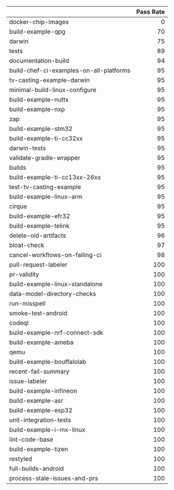 |                                         |   Pass Rate |
|:----------------------------------------|------------:|
| docker-chip-images                      |           0 |
| build-example-qpg                       |          70 |
| darwin                                  |          75 |
| tests                                   |          89 |
| documentation-build                     |          94 |
| build-chef-ci-examples-on-all-platforms |          95 |
| tv-casting-example-darwin               |          95 |
| minimal-build-linux-configure           |          95 |
| build-example-nuttx                     |          95 |
| build-example-nxp                       |          95 |
| zap                                     |          95 |
| build-example-stm32                     |          95 |
| build-example-ti-cc32xx                 |          95 |
| darwin-tests                            |          95 |
| validate-gradle-wrapper                 |          95 |
| builds                                  |          95 |
| build-example-ti-cc13xx-26xx            |          95 |
| test-tv-casting-example                 |          95 |
| build-example-linux-arm                 |          95 |
| cirque                                  |          95 |
| build-example-efr32                     |          95 |
| build-example-telink                    |          95 |
| delete-old-artifacts                    |          96 |
| bloat-check                             |          97 |
| cancel-workflows-on-failing-ci          |          98 |
| pull-request-labeler                    |         100 |
| pr-validity                             |         100 |
| build-example-linux-standalone          |         100 |
| data-model-directory-checks             |         100 |
| run-misspell                            |         100 |
| smoke-test-android                      |         100 |
| codeql                                  |         100 |
| build-example-nrf-connect-sdk           |         100 |
| build-example-ameba                     |         100 |
| qemu                                    |         100 |
| build-example-bouffalolab               |         100 |
| recent-fail-summary                     |         100 |
| issue-labeler                           |         100 |
| build-example-infineon                  |         100 |
| build-example-asr                       |         100 |
| build-example-esp32                     |         100 |
| unit-integration-tests                  |         100 |
| build-example-i-mx-linux                |         100 |
| lint-code-base                          |         100 |
| build-example-tizen                     |         100 |
| restyled                                |         100 |
| full-builds-android                     |         100 |
| process-stale-issues-and-prs            |         100 |